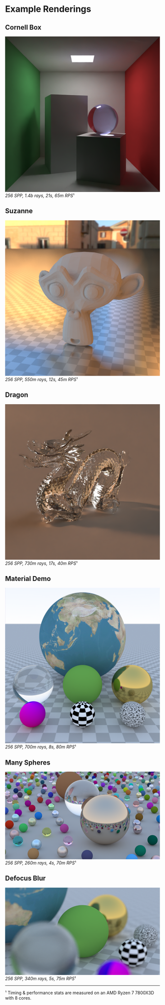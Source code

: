 # Example Renderings

## Cornell Box

![Cornell Box](./img/cornell_box.png)
*256 SPP, 1.4b rays, 21s, 65m RPS*¹

## Suzanne

![Suzanne](./img/suzanne.png)
*256 SPP, 550m rays, 12s, 45m RPS*¹

## Dragon

![Dragon](./img/dragon.png)
*256 SPP, 730m rays, 17s, 40m RPS*¹

## Material Demo

![Material Demo](./img/material_demo.png)
*256 SPP, 700m rays, 8s, 80m RPS*¹

## Many Spheres

![Many Spheres](./img/many_spheres.png)
*256 SPP, 260m rays, 4s, 70m RPS*¹

## Defocus Blur

![Defocus Blur](./img/defocus_blur.png)
*256 SPP, 340m rays, 5s, 75m RPS*¹

---

¹ Timing & performance stats are measured on an AMD Ryzen 7 7800X3D with 8 cores.
